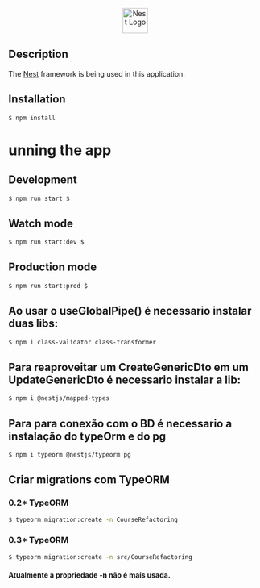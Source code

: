 <p align="center">
  <a href="http://nestjs.com/" target="blank"><img src="https://nestjs.com/img/logo-small.svg" width="50" alt="Nest Logo" /></a>
</p>

## Description
The [Nest](https://github.com/nestjs/nest) framework is being used in this application.

## Installation
```bash
$ npm install
```
# unning the app
## Development
```bash
$ npm run start $
```

## Watch mode
```bash 
$ npm run start:dev $
```

## Production mode
```bash 
$ npm run start:prod $
```

## Ao usar o useGlobalPipe() é necessario instalar duas libs:
```bash 
$ npm i class-validator class-transformer
```

## Para reaproveitar um CreateGenericDto em um UpdateGenericDto é necessario instalar a lib:
```bash 
$ npm i @nestjs/mapped-types
```

## Para para conexão com o BD é necessario a instalação do typeOrm e do pg
```bash 
$ npm i typeorm @nestjs/typeorm pg
```

## Criar migrations com TypeORM
### 0.2* TypeORM
```bash
$ typeorm migration:create -n CourseRefactoring
```
### 0.3* TypeORM
```bash
$ typeorm migration:create -n src/CourseRefactoring
```
#### Atualmente a propriedade -n não é mais usada.